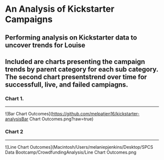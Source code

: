 # An Analysis of Kickstarter Campaigns
Performing analysis on Kickstarter data to uncover trends for Louise
---
Included are charts presenting the campaign trends by parent category for each sub category.
The second chart presentstrend over time for successfull, live, and failed campiagns.
---
### Chart 1. 
---
![Bar Chart Outcomes](https://github.com/melpatjen16/kickstarter-analysisBar Chart Outcomes.png?raw=true)
### Chart 2
---
![Line Chart Outcomes](Macintosh/Users/melaniepjenkins/Desktop/SPCS Data Bootcamp/CrowdfundingAnalysis/Line Chart Outcomes.png
